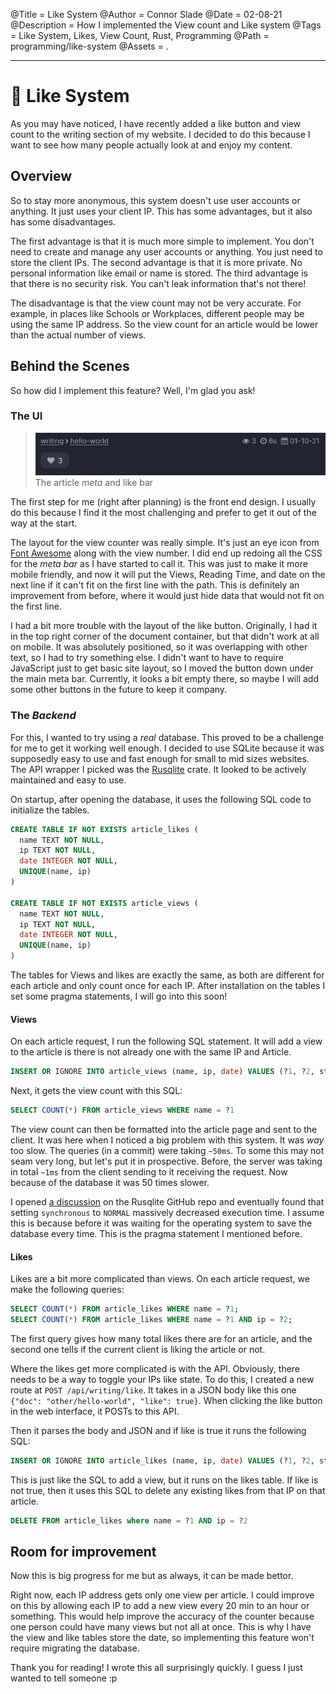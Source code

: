 @Title = Like System
@Author = Connor Slade
@Date = 02-08-21
@Description = How I implemented the View count and Like system
@Tags = Like System, Likes, View Count, Rust, Programming
@Path = programming/like-system
@Assets = .

---

# 🥰 Like System

As you may have noticed, I have recently added a like button and view count to the writing section of my website.
I decided to do this because I want to see how many people actually look at and enjoy my content.

## Overview

So to stay more anonymous, this system doesn't use user accounts or anything. It just uses your client IP.
This has some advantages, but it also has some disadvantages.

The first advantage is that it is much more simple to implement.
You don't need to create and manage any user accounts or anything. You just need to store the client IPs.
The second advantage is that it is more private. No personal information like email or name is stored.
The third advantage is that there is no security risk. You can't leak information that's not there!

The disadvantage is that the view count may not be very accurate.
For example, in places like Schools or Workplaces, different people may be using the same IP address.
So the view count for an article would be lower than the actual number of views.

## Behind the Scenes

So how did I implement this feature? Well, I'm glad you ask!

### The UI

> ![The article *meta* and like bar](../assets/programming/like-system/meta_like_bar.png)
> The article _meta_ and like bar

The first step for me (right after planning) is the front end design.
I usually do this because I find it the most challenging and prefer to get it out of the way at the start.

The layout for the view counter was really simple. It's just an eye icon from [Font Awesome](https://fontawesome.com/v4.7/icons/) along with the view number.
I did end up redoing all the CSS for the _meta bar_ as I have started to call it.
This was just to make it more mobile friendly, and now it will put the Views, Reading Time, and date on the next line if it can't fit on the first line with the path.
This is definitely an improvement from before, where it would just hide data that would not fit on the first line.

I had a bit more trouble with the layout of the like button. Originally, I had it in the top right corner of the document container, but that didn't work at all on mobile.
It was absolutely positioned, so it was overlapping with other text, so I had to try something else.
I didn't want to have to require JavaScript just to get basic site layout, so I moved the button down under the main meta bar.
Currently, it looks a bit empty there, so maybe I will add some other buttons in the future to keep it company.

### The _Backend_

For this, I wanted to try using a _real_ database. This proved to be a challenge for me to get it working well enough.
I decided to use SQLite because it was supposedly easy to use and fast enough for small to mid sizes websites.
The API wrapper I picked was the [Rusqlite](https://crates.io/crates/Rusqlite) crate. It looked to be actively maintained and easy to use.

On startup, after opening the database, it uses the following SQL code to initialize the tables.

```sql
CREATE TABLE IF NOT EXISTS article_likes (
  name TEXT NOT NULL,
  ip TEXT NOT NULL,
  date INTEGER NOT NULL,
  UNIQUE(name, ip)
)

CREATE TABLE IF NOT EXISTS article_views (
  name TEXT NOT NULL,
  ip TEXT NOT NULL,
  date INTEGER NOT NULL,
  UNIQUE(name, ip)
)
```

The tables for Views and likes are exactly the same, as both are different for each article and only count once for each IP.
After installation on the tables I set some pragma statements, I will go into this soon!

#### Views

On each article request, I run the following SQL statement.
It will add a view to the article is there is not already one with the same IP and Article.

```sql
INSERT OR IGNORE INTO article_views (name, ip, date) VALUES (?1, ?2, strftime('%s','now'))
```

Next, it gets the view count with this SQL:

```sql
SELECT COUNT(*) FROM article_views WHERE name = ?1
```

The view count can then be formatted into the article page and sent to the client.
It was here when I noticed a big problem with this system. It was _way_ too slow.
The queries (in a commit) were taking `~50ms`. To some this may not seam very long, but let's put it in prospective.
Before, the server was taking in total `~1ms` from the client sending to it receiving the request.
Now because of the database it was 50 times slower.

I opened [a discussion](https://github.com/rusqlite/rusqlite/discussions/1119) on the Rusqlite GitHub repo and eventually found that setting `synchronous` to `NORMAL` massively decreased execution time.
I assume this is because before it was waiting for the operating system to save the database every time.
This is the pragma statement I mentioned before.

#### Likes

Likes are a bit more complicated than views. On each article request, we make the following queries:

```sql
SELECT COUNT(*) FROM article_likes WHERE name = ?1;
SELECT COUNT(*) FROM article_likes WHERE name = ?1 AND ip = ?2;
```

The first query gives how many total likes there are for an article, and the second one tells if the current client is liking the article or not.

Where the likes get more complicated is with the API. Obviously, there needs to be a way to toggle your IPs like state.
To do this, I created a new route at `POST /api/writing/like`.
It takes in a JSON body like this one `{"doc": "other/hello-world", "like": true}`.
When clicking the like button in the web interface, it POSTs to this API.

Then it parses the body and JSON and if like is true it runs the following SQL:

```sql
INSERT OR IGNORE INTO article_likes (name, ip, date) VALUES (?1, ?2, strftime('%s','now'))
```

This is just like the SQL to add a view, but it runs on the likes table.
If like is not true, then it uses this SQL to delete any existing likes from that IP on that article.

```sql
DELETE FROM article_likes where name = ?1 AND ip = ?2
```

## Room for improvement

Now this is big progress for me but as always, it can be made bettor.

Right now, each IP address gets only one view per article.
I could improve on this by allowing each IP to add a new view every 20 min to an hour or something.
This would help improve the accuracy of the counter because one person could have many views but not all at once.
This is why I have the view and like tables store the date, so implementing this feature won't require migrating the database.

Thank you for reading!
I wrote this all surprisingly quickly. I guess I just wanted to tell someone :p
